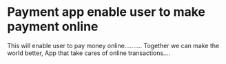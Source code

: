 # Payment app enable user to make payment online

This will enable user to pay money online..........
Together we can make the world better,
App that take cares of online transactions....





